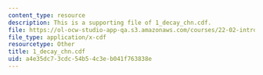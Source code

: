 ```yaml
---
content_type: resource
description: This is a supporting file of 1_decay_chn.cdf.
file: https://ol-ocw-studio-app-qa.s3.amazonaws.com/courses/22-02-introduction-to-applied-nuclear-physics-spring-2012/a4e35dc73cdc54b54c3eb041f763838e_1_decay_chn.cdf
file_type: application/x-cdf
resourcetype: Other
title: 1_decay_chn.cdf
uid: a4e35dc7-3cdc-54b5-4c3e-b041f763838e
---
```

